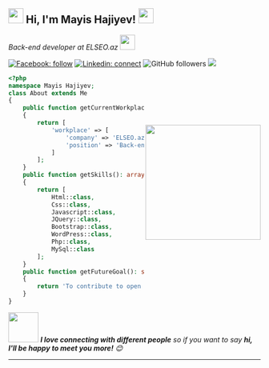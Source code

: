 <h2><img src="https://media.giphy.com/media/ES9cAJlcxblRESzOH1/giphy.gif" width="30">  Hi, I'm Mayis Hajiyev! <img src="https://emojis.slackmojis.com/emojis/images/1531849430/4246/blob-sunglasses.gif?1531849430" width="30"/> </h2>
<p><em>Back-end developer at ELSEO.az <img src="https://media.giphy.com/media/WUlplcMpOCEmTGBtBW/giphy.gif" width="30"> 
</em></p>

[![Facebook: follow](https://img.shields.io/badge/-haciyev.mayis-545454?style=flat-square&logo=Facebook&link=https://www.facebook.com/haciyev.mayis/)](https://www.facebook.com/haciyev.mayis/)
[![Linkedin: connect](https://img.shields.io/badge/-haciyev.mayis-545454?style=flat-square&logo=Linkedin&link=https://www.linkedin.com/in/mayis-hacıyev-a2a659199/)](https://www.linkedin.com/in/mayis-hacıyev-a2a659199/)
![GitHub followers](https://img.shields.io/github/followers/23arif?label=Follow&style=social)
![](https://visitor-badge.glitch.me/badge?page_id=haciyevmayis.haciyevmayis)

<img align='right' src="https://media.giphy.com/media/bGgsc5mWoryfgKBx1u/giphy.gif" width="230" style="margin-top:100px">

```php
<?php
namespace Mayis Hajiyev;
class About extends Me
{
    public function getCurrentWorkplace(): array
    {
        return [
            'workplace' => [
                'company' => 'ELSEO.az',
                'position' => 'Back-end developer'         
            ]
        ];
    }
    public function getSkills(): array
    {
        return [
            Html::class,
            Css::class,
            Javascript::class,
            JQuery::class,
            Bootstrap::class,
            WordPress::class,
            Php::class,
            MySql::class
        ];
    }
    public function getFutureGoal(): string
    {
        return 'To contribute to open source.';
    }
}
```

<img src="https://media.giphy.com/media/LnQjpWaON8nhr21vNW/giphy.gif" width="60"> <em><b>I love connecting with different people</b> so if you want to say <b>hi, I'll be happy to meet you more!</b> 😊</em>

---
